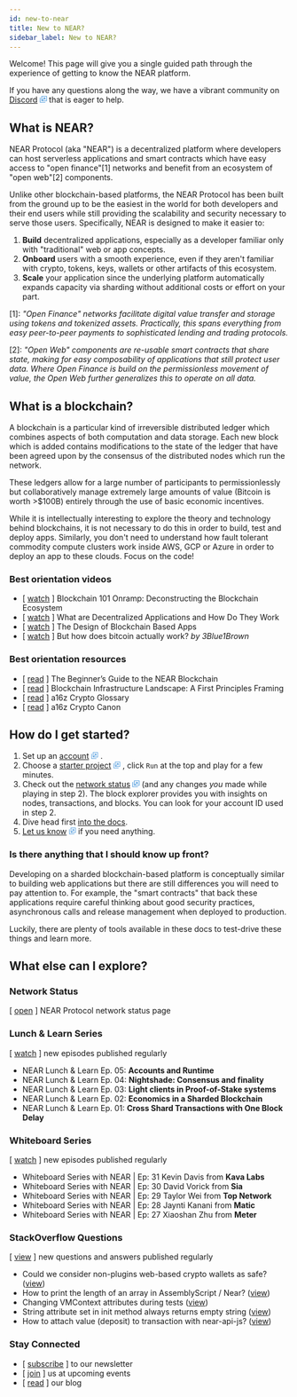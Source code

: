 ```yaml
---
id: new-to-near
title: New to NEAR?
sidebar_label: New to NEAR?
---
```


Welcome!  This page will give you a single guided path through the experience of getting to know the NEAR platform.

If you have any questions along the way, we have a vibrant community on [Discord](http://near.chat/)  <img src="../assets/icon-link.png" alt="^" style="display: inline; width: 0.8rem;"/>  that is eager to help.


## What is NEAR?

NEAR Protocol (aka "NEAR") is a decentralized platform where developers can host serverless applications and smart contracts which have easy access to "open finance"[1] networks and benefit from an ecosystem of "open web"[2] components.

Unlike other blockchain-based platforms, the NEAR Protocol has been built from the ground up to be the easiest in the world for both developers and their end users while still providing the scalability and security necessary to serve those users.  Specifically, NEAR is designed to make it easier to:

1. **Build** decentralized applications, especially as a developer familiar only with "traditional" web or app concepts.
2. **Onboard** users with a smooth experience, even if they aren't familiar with crypto, tokens, keys, wallets or other artifacts of this ecosystem.
3. **Scale** your application since the underlying platform automatically expands capacity via sharding without additional costs or effort on your part.

[1]: *"Open Finance" networks facilitate digital value transfer and storage using tokens and tokenized assets.  Practically, this spans everything from easy peer-to-peer payments to sophisticated lending and trading protocols.*

[2]: *"Open Web" components are re-usable smart contracts that share state, making for easy composability of applications that still protect user data. Where Open Finance is build on the permissionless movement of value, the Open Web further generalizes this to operate on all data.*


## What is a blockchain?

A blockchain is a particular kind of irreversible distributed ledger which combines aspects of both computation and data storage. Each new block which is added contains modifications to the state of the ledger that have been agreed upon by the consensus of the distributed nodes which run the network.  

These ledgers allow for a large number of participants to permissionlessly but collaboratively manage extremely large amounts of value (Bitcoin is worth >$100B) entirely through the use of basic economic incentives.

While it is intellectually interesting to explore the theory and technology behind blockchains, it is not necessary to do this in order to build, test and deploy apps. Similarly, you don't need to understand how fault tolerant commodity compute clusters work inside AWS, GCP or Azure in order to deploy an app to these clouds. Focus on the code!


### Best orientation videos

- [ [watch](https://www.youtube.com/watch?v=Y21YtLzGbH0&feature=youtu.b&t=2656) ] Blockchain 101 Onramp: Deconstructing the Blockchain Ecosystem
- [ [watch](https://www.youtube.com/watch?v=Gd-aNfDqgQY&feature=youtu.be&t=1100) ] What are Decentralized Applications and How Do They Work
- [ [watch](https://www.youtube.com/watch?v=Y21YtLzGbH0&feature=youtu.b&t=2656) ] The Design of Blockchain Based Apps
- [ [watch](https://www.youtube.com/watch?v=bBC-nXj3Ng4) ] But how does bitcoin actually work? *by 3Blue1Brown*

### Best orientation resources

- [ [read](https://near.org/blog/the-beginners-guide-to-the-near-blockchain/) ] The Beginner’s Guide to the NEAR Blockchain
- [ [read](https://medium.com/@trentmc0/blockchain-infrastructure-landscape-a-first-principles-framing-92cc5549bafe) ] Blockchain Infrastructure Landscape: A First Principles Framing
- [ [read](https://a16z.com/2019/11/08/crypto-glossary/) ] a16z Crypto Glossary
- [ [read](https://a16z.com/2018/02/10/crypto-readings-resources/) ] a16z Crypto Canon


## How do I get started?

1. Set up an [account](https://wallet.testnet.near.org/) <img src="../assets/icon-link.png" alt="^" style="display: inline; width: 0.8rem;"/> .
2. Choose a [starter project](http://near.dev/) <img src="../assets/icon-link.png" alt="^" style="display: inline; width: 0.8rem;"/> , click `Run` at the top and play for a few minutes.
3. Check out the [network status](http://explorer.testnet.near.org) <img src="../assets/icon-link.png" alt="^" style="display: inline; width: 0.8rem;"/> (and any changes *you* made while playing in step 2). The block explorer provides you with insights on nodes, transactions, and blocks. You can look for your account ID used in step 2.
4. Dive head first [into the docs](http://docs.near.org).
5. [Let us know](http://near.chat) <img src="../assets/icon-link.png" alt="^" style="display: inline; width: 0.8rem;"/> if you need anything.


### Is there anything that I should know up front?

Developing on a sharded blockchain-based platform is conceptually similar to building web applications but there are still differences you will need to pay attention to.  For example, the "smart contracts" that back these applications require careful thinking about good security practices, asynchronous calls and release management when deployed to production.

Luckily, there are plenty of tools available in these docs to test-drive these things and learn more.


## What else can I explore?

### Network Status

[ [open](https://nearprotocol.statuspal.io/) ] NEAR Protocol network status page

### Lunch & Learn Series

[ [watch](https://www.youtube.com/watch?v=mhJXsOKoSdg&list=PL9tzQn_TEuFW_t9QDzlQJZpEQnhcZte2y) ] new episodes published regularly

- NEAR Lunch & Learn Ep. 05: **Accounts and Runtime**
- NEAR Lunch & Learn Ep. 04: **Nightshade: Consensus and finality**
- NEAR Lunch & Learn Ep. 03: **Light clients in Proof-of-Stake systems**
- NEAR Lunch & Learn Ep. 02: **Economics in a Sharded Blockchain**
- NEAR Lunch & Learn Ep. 01: **Cross Shard Transactions with One Block Delay**

### Whiteboard Series

[ [watch](https://www.youtube.com/playlist?list=PL9tzQn_TEuFWweVbfTbaedFdwVrvaYPq4) ] new episodes published regularly

- Whiteboard Series with NEAR | Ep: 31 Kevin Davis from **Kava Labs**
- Whiteboard Series with NEAR | Ep: 30 David Vorick from **Sia**
- Whiteboard Series with NEAR | Ep: 29 Taylor Wei from **Top Network**
- Whiteboard Series with NEAR | Ep: 28 Jaynti Kanani from **Matic**
- Whiteboard Series with NEAR | Ep: 27 Xiaoshan Zhu from **Meter**

### StackOverflow Questions

[ [view](https://stackoverflow.com/tags/nearprotocol) ] new questions and answers published regularly

- Could we consider non-plugins web-based crypto wallets as safe? ([view](https://stackoverflow.com/questions/59165184/could-we-consider-non-plugins-web-based-crypto-wallets-as-safe))
- How to print the length of an array in AssemblyScript / Near? ([view](https://stackoverflow.com/questions/57897731/how-to-print-the-length-of-an-array-in-assemblyscript-near))
- Changing VMContext attributes during tests ([view](https://stackoverflow.com/questions/58956740/changing-vmcontext-attributes-during-tests))
- String attribute set in init method always returns empty string ([view](https://stackoverflow.com/questions/58659873/string-attribute-set-in-init-method-always-returns-empty-string))
- How to attach value (deposit) to transaction with near-api-js? ([view](https://stackoverflow.com/questions/57904221/how-to-attach-value-deposit-to-transaction-with-near-api-js))



### Stay Connected

- [ [subscribe](https://near.org/newsletter) ] to our newsletter
- [ [join](https://near.org/events/) ] us at upcoming events
- [ [read](https://near.org/blog/) ] our blog
